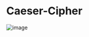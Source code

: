 # Caeser-Cipher
 
![image](https://github.com/user-attachments/assets/b26b4de1-a30d-4dad-b71e-cac473ea5201)
